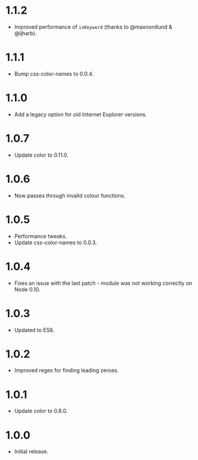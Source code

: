 # 1.1.2

* Improved performance of `isKeyword` (thanks to @maxnordlund & @ljharb).

# 1.1.1

* Bump css-color-names to 0.0.4.

# 1.1.0

* Add a legacy option for old Internet Explorer versions.

# 1.0.7

* Update color to 0.11.0.

# 1.0.6

* Now passes through invalid colour functions.

# 1.0.5

* Performance tweaks.
* Update css-color-names to 0.0.3.

# 1.0.4

* Fixes an issue with the last patch - module was not working correctly on
  Node 0.10.

# 1.0.3

* Updated to ES6.

# 1.0.2

* Improved regex for finding leading zeroes.

# 1.0.1

* Update color to 0.8.0.

# 1.0.0

* Initial release.
